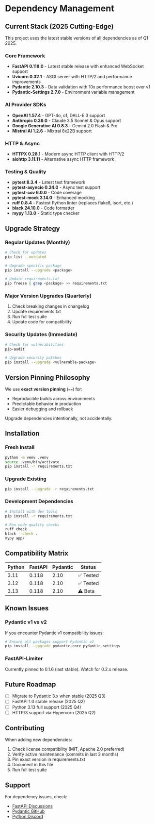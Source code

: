 # Dependency Management

## Current Stack (2025 Cutting-Edge)

This project uses the latest stable versions of all dependencies as of Q1 2025.

### Core Framework

- **FastAPI 0.118.0** - Latest stable release with enhanced WebSocket support
- **Uvicorn 0.32.1** - ASGI server with HTTP/2 and performance improvements
- **Pydantic 2.10.3** - Data validation with 10x performance boost over v1
- **Pydantic-Settings 2.7.0** - Environment variable management

### AI Provider SDKs

- **OpenAI 1.57.4** - GPT-4o, o1, DALL-E 3 support
- **Anthropic 0.39.0** - Claude 3.5 Sonnet & Opus support
- **Google Generative AI 0.8.3** - Gemini 2.0 Flash & Pro
- **Mistral AI 1.2.6** - Mixtral 8x22B support

### HTTP & Async

- **HTTPX 0.28.1** - Modern async HTTP client with HTTP/2
- **aiohttp 3.11.11** - Alternative async HTTP framework

### Testing & Quality

- **pytest 8.3.4** - Latest test framework
- **pytest-asyncio 0.24.0** - Async test support
- **pytest-cov 6.0.0** - Code coverage
- **pytest-mock 3.14.0** - Enhanced mocking
- **ruff 0.8.4** - Fastest Python linter (replaces flake8, isort, etc.)
- **black 24.10.0** - Code formatter
- **mypy 1.13.0** - Static type checker

## Upgrade Strategy

### Regular Updates (Monthly)

```bash
# Check for updates
pip list --outdated

# Upgrade specific package
pip install --upgrade <package>

# Update requirements.txt
pip freeze | grep <package> >> requirements.txt
```

### Major Version Upgrades (Quarterly)

1. Check breaking changes in changelog
2. Update requirements.txt
3. Run full test suite
4. Update code for compatibility

### Security Updates (Immediate)

```bash
# Check for vulnerabilities
pip-audit

# Upgrade security patches
pip install --upgrade <vulnerable-package>
```

## Version Pinning Philosophy

We use **exact version pinning** (`==`) for:
- Reproducible builds across environments
- Predictable behavior in production
- Easier debugging and rollback

Upgrade dependencies intentionally, not accidentally.

## Installation

### Fresh Install

```bash
python -m venv .venv
source .venv/bin/activate
pip install -r requirements.txt
```

### Upgrade Existing

```bash
pip install --upgrade -r requirements.txt
```

### Development Dependencies

```bash
# Install with dev tools
pip install -r requirements.txt

# Run code quality checks
ruff check .
black --check .
mypy app/
```

## Compatibility Matrix

| Python | FastAPI | Pydantic | Status |
|--------|---------|----------|--------|
| 3.11   | 0.118   | 2.10     | ✅ Tested |
| 3.12   | 0.118   | 2.10     | ✅ Tested |
| 3.13   | 0.118   | 2.10     | ⚠️ Beta |

## Known Issues

### Pydantic v1 vs v2

If you encounter Pydantic v1 compatibility issues:

```bash
# Ensure all packages support Pydantic v2
pip install --upgrade pydantic-core pydantic-settings
```

### FastAPI-Limiter

Currently pinned to 0.1.6 (last stable). Watch for 0.2.x release.

## Future Roadmap

- [ ] Migrate to Pydantic 3.x when stable (2025 Q3)
- [ ] FastAPI 1.0 stable release (2025 Q2)
- [ ] Python 3.13 full support (2025 Q4)
- [ ] HTTP/3 support via Hypercorn (2025 Q2)

## Contributing

When adding new dependencies:

1. Check license compatibility (MIT, Apache 2.0 preferred)
2. Verify active maintenance (commits in last 3 months)
3. Pin exact version in requirements.txt
4. Document in this file
5. Run full test suite

## Support

For dependency issues, check:
- [FastAPI Discussions](https://github.com/tiangolo/fastapi/discussions)
- [Pydantic GitHub](https://github.com/pydantic/pydantic)
- [Python Discord](https://discord.gg/python)
